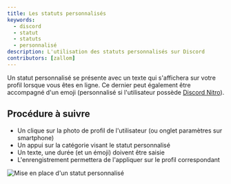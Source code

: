 ```yaml
---
title: Les statuts personnalisés
keywords:
  - discord
  - statut
  - statuts
  - personnalisé
description: L'utilisation des statuts personnalisés sur Discord
contributors: [zallom]
---
```

Un statut personnalisé se présente avec un texte qui s'affichera sur votre profil lorsque vous êtes en ligne. Ce dernier peut également être accompagné d'un emoji (personnalisé si l'utilisateur possède [Discord Nitro](https://dfr.gg/wiki/nitro-jeux/nitro/abonnements)).

## Procédure à suivre
* Un clique sur la photo de profil de l'utilisateur (ou onglet paramètres sur smartphone)
* Un appui sur la catégorie visant le statut personnalisé
* Un texte, une durée (et un émoji) doivent être saisie
* L'enrengistrement permettera de l'appliquer sur le profil correspondant

![Mise en place d'un statut personnalisé](https://i.dfr.gg/Oho.gif)
